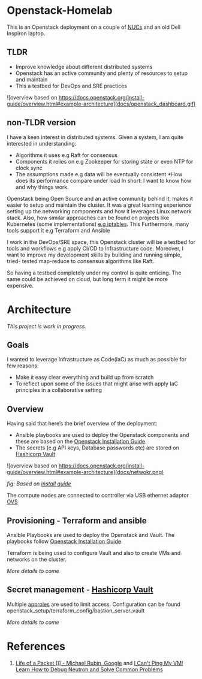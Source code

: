 # Openstack-Homelab 
 

This is an Openstack deployment on a couple of [NUCs](https://www.intel.com/content/www/us/en/products/details/nuc/mini-pcs.html) and an old Dell Inspiron laptop. 
 

## TLDR 
* Improve knowledge about different distributed systems
* Openstack has an active community and plenty of resources to setup and maintain
* This a testbed for DevOps and SRE practices

 
![overview based on https://docs.openstack.org/install-guide/overview.html#example-architecture](docs/openstack_dashboard.gif)
## non-TLDR version
I have a keen interest in distributed systems. Given a system, I am quite interested in understanding: 
* Algorithms it uses e.g Raft for consensus 
* Components it relies on e.g Zookeeper for storing state or even NTP for clock sync
* The assumptions made e.g data will be eventually consistent
*How does its performance compare under load
In short: I want to know how and why things work. 


Openstack being Open Source and an active community behind it, makes it easier to setup and maintain the cluster. It was a great learning experience setting up the networking components and how it leverages Linux network stack. Also, how similar approaches can be found on projects like Kubernetes (some implementations) [e.g iptables](#iptables_ref). This Furthermore, many tools support it e.g Terraform and Ansible

I work in the DevOps/SRE space, this Openstack cluster will be a testbed for tools and workflows e.g apply CI/CD to Infrastructure code. Moreover, I want to improve my development skills by building and running simple, tried- tested map-reduce to consensus algorithms like Raft.


So having a testbed completely under my control is quite enticing. The same could be achieved on cloud, but long term it might be more expensive.  

 


# Architecture 
_This project is work in progress._
 
## Goals 

I wanted to leverage Infrastructure as Code(IaC) as much as possible for few reasons: 
* Make it easy clear everything and build up from scratch 
* To reflect upon some of the issues that might arise with apply IaC principles in a collaborative setting

## Overview 

Having said that here’s the brief overview of the deployment:
* Ansible playbooks are used to deploy the Openstack components and these are based on the [Openstack Installation Guide](https://docs.openstack.org/install-guide/). 
* The secrets (e.g API keys, Database passwords etc) are stored on [Hashicorp Vault](https://www.vaultproject.io/)



![overview based on https://docs.openstack.org/install-guide/overview.html#example-architecture](docs/netwokr.png)

*fig: Based on [install guide](https://docs.openstack.org/install-guide/overview.html#example-architecture)*


 
The compute nodes are connected to controller via USB ethernet adaptor  [OVS](https://www.openvswitch.org/)



## Provisioning - Terraform and ansible 
Ansible Playbooks are used to deploy the Openstack and Vault. The playbooks follow [Openstack Installation Guide](https://docs.openstack.org/install-guide/) 

Terraform is being used to configure Vault and also to create VMs and networks on the cluster.

_More details to come_

## Secret management - [Hashicorp Vault](https://www.vaultproject.io/)
Multiple [approles](https://www.vaultproject.io/docs/auth/approle) are used to limit access. Configuration can be found openstack_setup/terraform_config/bastion_server_vault

_More details to come_
 


# References 


1. <a name="iptables_ref"> [Life of a Packet [I] - Michael Rubin, Google](https://www.youtube.com/watch?v=0Omvgd7Hg1I) and [I Can't Ping My VM! Learn How to Debug Neutron and Solve Common Problems](https://www.youtube.com/watch?v=aNA8Pvewu2M)</a>

 